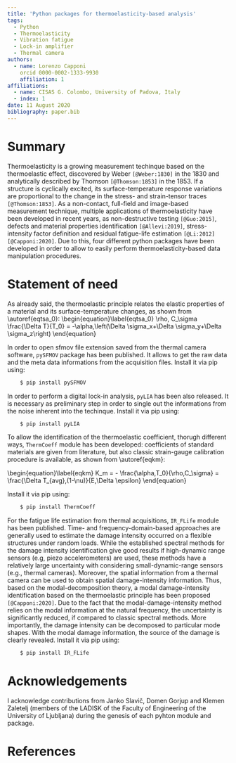 ```yaml
---
title: 'Python packages for thermoelasticity-based analysis'
tags:
  - Python
  - Thermoelasticity
  - Vibration fatigue
  - Lock-in amplifier
  - Thermal camera
authors:
  - name: Lorenzo Capponi
    orcid 0000-0002-1333-9930
    affiliation: 1
affiliations:
  - name: CISAS G. Colombo, University of Padova, Italy
  - index: 1 
date: 11 August 2020
bibliography: paper.bib
---
```


# Summary

Thermoelasticity is a growing measurement techinque based on the thermoelastic effect, discovered by Weber `[@Weber:1830]` in the 1830 and analytically described by Thomson `[@Thomson:1853]` in the 1853. If a structure is cyclically excited, its surface-temperature response variations are proportional to the change in the stress- and strain-tensor traces `[@Thomson:1853]`. As a non-contact, full-field and image-based measurement technique, multiple applications of thermoelasticity have been developed in recent years, as non-destructive testing `[@Guo:2015]`, defects and material properties identification `[@Allevi:2019]`, stress-intensity factor definition and residual fatigue-life estimation `[@Li:2012][@Capponi:2020]`. Due to this, four different python packages have been developed in order to allow to easily perform thermoelasticity-based data manipulation procedures.

# Statement of need 

As already said, the thermoelastic principle relates the elastic properties of a material and its surface-temperature changes, as shown from \autoref{eqtsa_0}:
\begin{equation}\label{eqtsa_0}
\rho\, C_\sigma \frac{\Delta T}{T_0} = -\alpha\,\left(\Delta \sigma_x+\Delta \sigma_y+\Delta \sigma_z\right)
\end{equation}

In order to open sfmov file extension saved from the thermal camera software, `pySFMOV` package has been published. It allows to get the raw data and the meta data informations from the acquisition files. Install it via pip using:
```python
    $ pip install pySFMOV
```	
In order to perform a digital lock-in analysis, `pyLIA` has been also released. It is necessary as preliminary step in order to single out the 
informations from the noise inherent into the techinque. Install it via pip using:
```python
    $ pip install pyLIA
```	
To allow the identification of the thermoelastic coefficient, thorugh different ways, `ThermCoeff` module has been developed: coefficients of standard materials are given from literature, but also classic strain-gauge calibration procedure is available, as shown from \autoref{eqkm}:

\begin{equation}\label{eqkm}
    K_m = - \frac{\alpha\,T_0}{\rho\,C_\sigma} = \frac{\Delta T_{avg}\,(1-\nu)}{E\,\Delta \epsilon}
\end{equation}

Install it via pip using:
```python
    $ pip install ThermCoeff
```	
For the fatigue life estimation from thermal acquisitions, `IR_FLife` module has been published. Time- and frequency-domain-based approaches are generally used to estimate the damage intensity occurred on a flexible structures under random loads. While the established spectral methods for the damage intensity identification give good results if high-dynamic range sensors (e.g, piezo accelerometers) are used, these methods have a relatively large uncertainty with considering small-dynamic-range sensors (e.g., thermal cameras). Moreover, the spatial information from a thermal camera can be used to obtain spatial damage-intensity information. Thus, based on the modal-decomposition theory, a modal damage-intensity identification based on the thermoelastic principle has been proposed `[@Capponi:2020]`. Due to the fact that the modal-damage-intensity method relies on the modal information at the natural frequency, the uncertainty is significantly reduced, if compared to classic spectral methods. More importantly, the damage intensity can be decomposed to particular mode shapes. With the modal damage information, the source of the damage is clearly revealed.  Install it via pip using:
```python
    $ pip install IR_FLife
```	

# Acknowledgements

I acknowledge contributions from Janko Slavič, Domen Gorjup and Klemen Zaletelj (members of the LADISK of the Faculty of Engineering of the University of Ljubljana) during the genesis of each pyhton module and package.

# References
